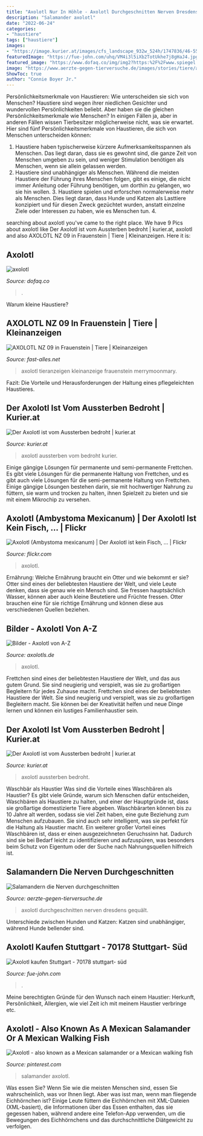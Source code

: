 ```yaml
---
title: "Axolotl Nur In Höhle - Axolotl Durchgeschnitten Nerven Dresdens Gequält"
description: "Salamander axolotl"
date: "2022-06-24"
categories:
- "haustiere"
tags: ["haustiere"]
images:
- "https://image.kurier.at/images/cfs_landscape_932w_524h/1747836/46-55417742.jpg"
featuredImage: "https://fue-john.com/uhq/VM4i3l5iXb2TotUkhe7j8gHaJ4.jpg"
featured_image: "https://www.dofaq.co/img/img2?https:%2F%2Fwww.spiegel.de%2Fwissenschaft%2Fnatur%2Faxolotl-forscher-entschluesseln-geheimnis-des-wunderlurchs-a-1230224.html"
image: "https://www.aerzte-gegen-tierversuche.de/images/stories/tiere/axolotl_von-Tinwe-auf-Pixabay_550x394.jpg"
ShowToc: true
author: "Connie Boyer Jr."
---
```



Persönlichkeitsmerkmale von Haustieren: Wie unterscheiden sie sich von Menschen?
Haustiere sind wegen ihrer niedlichen Gesichter und wundervollen Persönlichkeiten beliebt. Aber haben sie die gleichen Persönlichkeitsmerkmale wie Menschen? In einigen Fällen ja, aber in anderen Fällen wissen Tierbesitzer möglicherweise nicht, was sie erwartet. Hier sind fünf Persönlichkeitsmerkmale von Haustieren, die sich von Menschen unterscheiden können:
1. Haustiere haben typischerweise kürzere Aufmerksamkeitsspannen als Menschen. Das liegt daran, dass sie es gewohnt sind, die ganze Zeit von Menschen umgeben zu sein, und weniger Stimulation benötigen als Menschen, wenn sie allein gelassen werden.
2. Haustiere sind unabhängiger als Menschen. Während die meisten Haustiere der Führung ihres Menschen folgen, gibt es einige, die nicht immer Anleitung oder Führung benötigen, um dorthin zu gelangen, wo sie hin wollen. 3. Haustiere spielen und erforschen normalerweise mehr als Menschen. Dies liegt daran, dass Hunde und Katzen als Lasttiere konzipiert und für diesen Zweck gezüchtet wurden, anstatt einzelne Ziele oder Interessen zu haben, wie es Menschen tun. 4.

	

		
searching about axolotl you've came to the right place. We have 9 Pics about axolotl like Der Axolotl ist vom Aussterben bedroht | kurier.at, axolotl and also AXOLOTL NZ 09 in Frauenstein | Tiere | Kleinanzeigen. Here it is:
		
    
## Axolotl

<img loading=lazy src="https://www.dofaq.co/img/img2?https:%2F%2Fwww.spiegel.de%2Fwissenschaft%2Fnatur%2Faxolotl-forscher-entschluesseln-geheimnis-des-wunderlurchs-a-1230224.html" onerror="this.onerror=null;this.src='https://tse4.mm.bing.net/th?id=OIP.r2fVYqRAreLFWzKdcaamWAHaEL&amp;pid=15.1';" alt="axolotl">

_Source: dofaq.co_

>. 

	

Warum kleine Haustiere?

    
## AXOLOTL NZ 09 In Frauenstein | Tiere | Kleinanzeigen

<img loading=lazy src="https://www.fast-alles.net/pictures/415437.jpg" onerror="this.onerror=null;this.src='https://tse1.mm.bing.net/th?id=OIP.sl2ASFt8U3WyHPTDYX3FLwHaFj&amp;pid=15.1';" alt="AXOLOTL NZ 09 in Frauenstein | Tiere | Kleinanzeigen">

_Source: fast-alles.net_

>axolotl tieranzeigen kleinanzeige frauenstein merrymoonmary. 

	

Fazit: Die Vorteile und Herausforderungen der Haltung eines pflegeleichten Haustieres.

    
## Der Axolotl Ist Vom Aussterben Bedroht | Kurier.at

<img loading=lazy src="https://image.kurier.at/images/cfs_landscape_1864w_1049h/1747836/46-55417742.jpg" onerror="this.onerror=null;this.src='https://tse1.mm.bing.net/th?id=OIP.lqFNy9Mx2CWJKx0CzfZF5gHaEK&amp;pid=15.1';" alt="Der Axolotl ist vom Aussterben bedroht | kurier.at">

_Source: kurier.at_

>axolotl aussterben vom bedroht kurier. 

	

Einige gängige Lösungen für permanente und semi-permanente Frettchen.
Es gibt viele Lösungen für die permanente Haltung von Frettchen, und es gibt auch viele Lösungen für die semi-permanente Haltung von Frettchen. Einige gängige Lösungen bestehen darin, sie mit hochwertiger Nahrung zu füttern, sie warm und trocken zu halten, ihnen Spielzeit zu bieten und sie mit einem Mikrochip zu versehen.

    
## Axolotl (Ambystoma Mexicanum) | Der Axolotl Ist Kein Fisch, … | Flickr

<img loading=lazy src="https://live.staticflickr.com/65535/48462987511_28728d1c47_b.jpg" onerror="this.onerror=null;this.src='https://tse1.mm.bing.net/th?id=OIP.zJssyolkz13gx4tXZLD_cwHaEK&amp;pid=15.1';" alt="Axolotl (Ambystoma mexicanum) | Der Axolotl ist kein Fisch, … | Flickr">

_Source: flickr.com_

>axolotl. 

	

Ernährung: Welche Ernährung braucht ein Otter und wie bekommt er sie?
Otter sind eines der beliebtesten Haustiere der Welt, und viele Leute denken, dass sie genau wie ein Mensch sind. Sie fressen hauptsächlich Wasser, können aber auch kleine Beutetiere und Früchte fressen. Otter brauchen eine für sie richtige Ernährung und können diese aus verschiedenen Quellen beziehen.

    
## Bilder - Axolotl Von A-Z

<img loading=lazy src="http://www.axolotls.de/wp-content/uploads/2018/12/Weissling.jpg" onerror="this.onerror=null;this.src='https://tse1.mm.bing.net/th?id=OIP.oMS41nvoA93pphTrXht8AwHaE8&amp;pid=15.1';" alt="Bilder - Axolotl von A-Z">

_Source: axolotls.de_

>axolotl. 

	

Frettchen sind eines der beliebtesten Haustiere der Welt, und das aus gutem Grund. Sie sind neugierig und verspielt, was sie zu großartigen Begleitern für jedes Zuhause macht.
Frettchen sind eines der beliebtesten Haustiere der Welt. Sie sind neugierig und verspielt, was sie zu großartigen Begleitern macht. Sie können bei der Kreativität helfen und neue Dinge lernen und können ein lustiges Familienhaustier sein.

    
## Der Axolotl Ist Vom Aussterben Bedroht | Kurier.at

<img loading=lazy src="https://image.kurier.at/images/cfs_landscape_932w_524h/1747836/46-55417742.jpg" onerror="this.onerror=null;this.src='https://tse1.mm.bing.net/th?id=OIP.qgcWXEjUq-X30BFpb6cemwHaEK&amp;pid=15.1';" alt="Der Axolotl ist vom Aussterben bedroht | kurier.at">

_Source: kurier.at_

>axolotl aussterben bedroht. 

	

Waschbär als Haustier
Was sind die Vorteile eines Waschbären als Haustier? Es gibt viele Gründe, warum sich Menschen dafür entscheiden, Waschbären als Haustiere zu halten, und einer der Hauptgründe ist, dass sie großartige domestizierte Tiere abgeben. Waschbärarten können bis zu 10 Jahre alt werden, sodass sie viel Zeit haben, eine gute Beziehung zum Menschen aufzubauen. Sie sind auch sehr intelligent, was sie perfekt für die Haltung als Haustier macht. Ein weiterer großer Vorteil eines Waschbären ist, dass er einen ausgezeichneten Geruchssinn hat. Dadurch sind sie bei Bedarf leicht zu identifizieren und aufzuspüren, was besonders beim Schutz von Eigentum oder der Suche nach Nahrungsquellen hilfreich ist.

    
## Salamandern Die Nerven Durchgeschnitten

<img loading=lazy src="https://www.aerzte-gegen-tierversuche.de/images/stories/tiere/axolotl_von-Tinwe-auf-Pixabay_550x394.jpg" onerror="this.onerror=null;this.src='https://tse2.mm.bing.net/th?id=OIP.a-O7pjBLP6QwmEWqXhz9wQHaFX&amp;pid=15.1';" alt="Salamandern die Nerven durchgeschnitten">

_Source: aerzte-gegen-tierversuche.de_

>axolotl durchgeschnitten nerven dresdens gequält. 

	

Unterschiede zwischen Hunden und Katzen: Katzen sind unabhängiger, während Hunde bellender sind.

    
## Axolotl Kaufen Stuttgart - 70178 Stuttgart- Süd

<img loading=lazy src="https://fue-john.com/uhq/VM4i3l5iXb2TotUkhe7j8gHaJ4.jpg" onerror="this.onerror=null;this.src='https://tse1.mm.bing.net/th?id=OIP.pwkb8KO3zOAfw-tkH0o3JgAAAA&amp;pid=15.1';" alt="Axolotl kaufen Stuttgart - 70178 stuttgart- süd">

_Source: fue-john.com_

>. 

	

Meine berechtigten Gründe für den Wunsch nach einem Haustier: Herkunft, Persönlichkeit, Allergien, wie viel Zeit ich mit meinem Haustier verbringe etc.

    
## Axolotl - Also Known As A Mexican Salamander Or A Mexican Walking Fish

<img loading=lazy src="https://i.pinimg.com/originals/7d/da/f2/7ddaf2abc8b8a7c7445690c8eed0e05a.jpg" onerror="this.onerror=null;this.src='https://tse2.mm.bing.net/th?id=OIP.oPmPslwfJcTs8D9Xkm11vwHaFw&amp;pid=15.1';" alt="Axolotl - also known as a Mexican salamander or a Mexican walking fish">

_Source: pinterest.com_

>salamander axolotl. 

	

Was essen Sie?
Wenn Sie wie die meisten Menschen sind, essen Sie wahrscheinlich, was vor Ihnen liegt. Aber was isst man, wenn man fliegende Eichhörnchen ist? Einige Leute füttern die Eichhörnchen mit XML-Dateien (XML-basiert), die Informationen über das Essen enthalten, das sie gegessen haben, während andere eine Telefon-App verwenden, um die Bewegungen des Eichhörnchens und das durchschnittliche Diätgewicht zu verfolgen.

